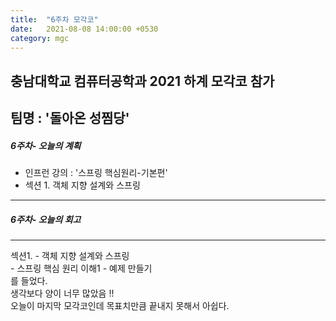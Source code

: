 ```yaml
---
title:  "6주차 모각코"
date:   2021-08-08 14:00:00 +0530
category: mgc
---
```


## 충남대학교 컴퓨터공학과 2021 하계 모각코 참가   
## 팀명 : '돌아온 성찜당'  

##### 6주차- 오늘의 계획

  - 인프런 강의 : '스프링 핵심원리-기본편'
  - 섹션 1. 객체 지향 설계와 스프링
---  

##### 6주차- 오늘의 회고    
  
  ---  
  섹션1. - 객체 지향 설계와 스프링  
         - 스프링 핵심 원리 이해1 - 예제 만들기  
  를 들었다.   
  생각보다 양이 너무 많았음 !!  
  오늘이 마지막 모각코인데 목표치만큼 끝내지 못해서 아쉽다.  
 
